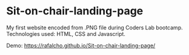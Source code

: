 # Sit-on-chair-landing-page
My first website encoded from .PNG file during Coders Lab bootcamp. Technologies used: HTML, CSS and Javascript.

Demo: https://rafalcho.github.io/Sit-on-chair-landing-page/

